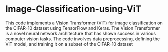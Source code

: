# Image-Classification-using-ViT
This code implements a Vision Transformer (ViT) for image classification on the CIFAR-10 dataset using TensorFlow and Keras. The Vision Transformer is a novel neural network architecture that has shown success in various computer vision tasks. The code involves data preprocessing, defining the ViT model, and training it on a subset of the CIFAR-10 dataset
